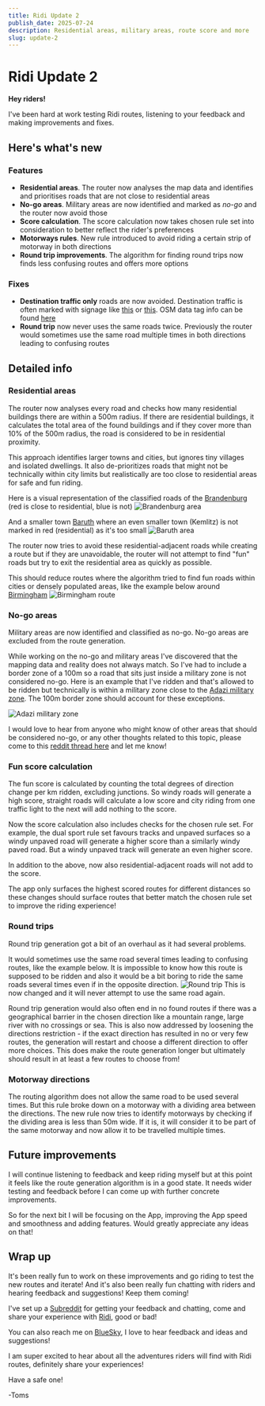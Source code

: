 ```yaml
---
title: Ridi Update 2
publish_date: 2025-07-24
description: Residential areas, military areas, route score and more
slug: update-2
---
```


# Ridi Update 2

**Hey riders!**

I've been hard at work testing Ridi routes, listening to your feedback and making improvements and fixes.

## Here's what's new

### Features

- **Residential areas**. The router now analyses the map data and identifies and prioritises roads that are not close to residential areas
- **No-go areas**. Military areas are now identified and marked as _no-go_ and the router now avoid those
- **Score calculation**. The score calculation now takes chosen rule set into consideration to better reflect the rider's preferences
- **Motorways rules**. New rule introduced to avoid riding a certain strip of motorway in both directions
- **Round trip improvements**. The algorithm for finding round trips now finds less confusing routes and offers more options

### Fixes

- **Destination traffic only** roads are now avoided. Destination traffic is often marked with signage like [this](https://berniem.csdd.lv/content/images/berni/302.jpg)
  or [this](https://upload.wikimedia.org/wikipedia/commons/thumb/5/51/CA-BC_road_sign_R-012-T.svg/800px-CA-BC_road_sign_R-012-T.svg.png). OSM data tag info can be found [here](https://wiki.openstreetmap.org/wiki/Tag:access%3Ddestination)
- **Round trip** now never uses the same roads twice. Previously the router would sometimes use the same road multiple times in both directions leading to confusing routes

## Detailed info

### Residential areas

The router now analyses every road and checks how many residential buildings there are within a 500m radius. If there are residential buildings, it calculates the total area of the found buildings and if they cover more than 10% of the 500m radius, the road is considered to be in residential proximity.

This approach identifies larger towns and cities, but ignores tiny villages and isolated dwellings. It also de-prioritizes roads that might not be technically within city limits but realistically are too close to residential areas for safe and fun riding.

Here is a visual representation of the classified roads of the [Brandenburg](https://www.openstreetmap.org/#map=9/52.410/13.105) (red is close to residential, blue is not)
![Brandenburg area](./2025-07-24-update-2-berlin-area.png)

And a smaller town [Baruth](https://www.openstreetmap.org/#map=14/52.03446/13.49855) where an even smaller town (Kemlitz) is not marked in red (residential) as it's too small
![Baruth area](./2025-07-24-update-2-baruth-mark.png)

The router now tries to avoid these residential-adjacent roads while creating a route but if they are unavoidable, the router will not attempt to find "fun" roads but try to exit the residential area as quickly as possible.

This should reduce routes where the algorithm tried to find fun roads within cities or densely populated areas, like the example below around [Birmingham](https://www.openstreetmap.org/#map=13/52.49057/-1.92012)
![Birmingham route](./2025-07-24-update-2-city-loop.png)

### No-go areas

Military areas are now identified and classified as no-go. No-go areas are excluded from the route generation.

While working on the no-go and military areas I've discovered that the mapping data and reality does not always match. So I've had to include a border zone of a 100m so a road that sits just inside a military zone is not considered no-go. Here is an example that I've ridden and that's allowed to be ridden but technically is within a military zone close to the [Adazi military zone](https://www.openstreetmap.org/#map=17/57.110189/24.506357). The 100m border zone should account for these exceptions.

![Adazi military zone](./2025-07-24-update-2-military.png)

I would love to hear from anyone who might know of other areas that should be considered no-go, or any other thoughts related to this topic, please come to this [reddit thread here](https://www.reddit.com/r/ridiapp/comments/1l33dql/help_military_areas_and_other_off_limit_areas/?utm_source=share&utm_medium=web3x&utm_name=web3xcss&utm_term=1&utm_content=share_button) and let me know!

### Fun score calculation

The fun score is calculated by counting the total degrees of direction change per km ridden, excluding junctions. So windy roads will generate a high score, straight roads will calculate a low score and city riding from one traffic light to the next will add nothing to the score.

Now the score calculation also includes checks for the chosen rule set. For example, the dual sport rule set favours tracks and unpaved surfaces so a windy unpaved road will generate a higher score than a similarly windy paved road. But a windy unpaved track will generate an even higher score.

In addition to the above, now also residential-adjacent roads will not add to the score.

The app only surfaces the highest scored routes for different distances so these changes should surface routes that better match the chosen rule set to improve the riding experience!

### Round trips

Round trip generation got a bit of an overhaul as it had several problems.

It would sometimes use the same road several times leading to confusing routes, like the example below. It is impossible to know how this route is supposed to be ridden and also it would be a bit boring to ride the same roads several times even if in the opposite direction.
![Round trip](./2025-07-24-update-2-round-trip.png)
This is now changed and it will never attempt to use the same road again.

Round trip generation would also often end in no found routes if there was a geographical barrier in the chosen direction like a mountain range, large river with no crossings or sea. This is also now addressed by loosening the directions restriction - if the exact direction has resulted in no or very few routes, the generation will restart and choose a different direction to offer more choices. This does make the route generation longer but ultimately should result in at least a few routes to choose from!

### Motorway directions

The routing algorithm does not allow the same road to be used several times. But this rule broke down on a motorway with a dividing area between the directions. The new rule now tries to identify motorways by checking if the dividing area is less than 50m wide. If it is, it will consider it to be part of the same motorway and now allow it to be travelled multiple times.

## Future improvements

I will continue listening to feedback and keep riding myself but at this point it feels like the route generation algorithm is in a good state. It needs wider testing and feedback before I can come up with further concrete improvements.

So for the next bit I will be focusing on the App, improving the App speed and smoothness and adding features. Would greatly appreciate any ideas on that!

## Wrap up

It's been really fun to work on these improvements and go riding to test the new routes and iterate! And it's also been really fun chatting with riders and hearing feedback and suggestions! Keep them coming!

I've set up a [Subreddit](https://www.reddit.com/r/ridiapp/) for getting your feedback and chatting, come and share your experience with [Ridi](https://ridi.bike?utm_source=email&utm_medium=newsletter&utm_campaign=update_2_2025&utm_content=git_cta), good or bad!

You can also reach me on [BlueSky](https://bsky.app/profile/tomsjansons.bsky.social), I love to hear feedback and ideas and suggestions!

I am super excited to hear about all the adventures riders will find with Ridi routes, definitely share your experiences!

Have a safe one!

-Toms
